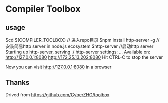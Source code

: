 
# Compiler Toolbox

## usage
$cd $(COMPILER_TOOLBOX) // 进入repo目录
$npm install http-server -g //安装简易http server in node.js ecosystem
$http-server  //启动http server
Starting up http-server, serving ./
http-server settings:
...
Available on:
  http://127.0.0.1:8080
  http://172.25.13.202:8080
Hit CTRL-C to stop the server

Now you can visit http://127.0.0.1:8080 in a browser

## Thanks
Drived from https://github.com/CyberZHG/toolbox

